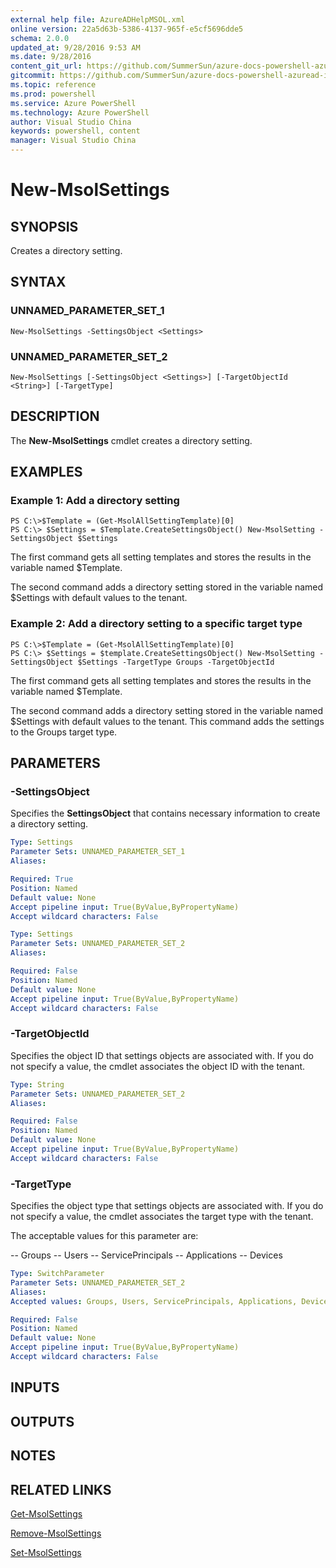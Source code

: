 ```yaml
---
external help file: AzureADHelpMSOL.xml
online version: 22a5d63b-5386-4137-965f-e5cf5696dde5
schema: 2.0.0
updated_at: 9/28/2016 9:53 AM
ms.date: 9/28/2016
content_git_url: https://github.com/SummerSun/azure-docs-powershell-azuread-int/blob/master/Azure%20AD%20Cmdlets/AzureAD/v1.0/New-MsolSettings.md
gitcommit: https://github.com/SummerSun/azure-docs-powershell-azuread-int/blob/aa68880375be962d5646d6d763347021b391b5c6/Azure%20AD%20Cmdlets/AzureAD/v1.0/New-MsolSettings.md
ms.topic: reference
ms.prod: powershell
ms.service: Azure PowerShell
ms.technology: Azure PowerShell
author: Visual Studio China
keywords: powershell, content
manager: Visual Studio China
---
```


# New-MsolSettings

## SYNOPSIS
Creates a directory setting.

## SYNTAX

### UNNAMED_PARAMETER_SET_1
```
New-MsolSettings -SettingsObject <Settings>
```

### UNNAMED_PARAMETER_SET_2
```
New-MsolSettings [-SettingsObject <Settings>] [-TargetObjectId <String>] [-TargetType]
```

## DESCRIPTION
The **New-MsolSettings** cmdlet creates a directory setting.

## EXAMPLES

### Example 1: Add a directory setting
```
PS C:\>$Template = (Get-MsolAllSettingTemplate)[0] 
PS C:\> $Settings = $Template.CreateSettingsObject() New-MsolSetting -SettingsObject $Settings
```

The first command gets all setting templates and stores the results in the variable named $Template.

The second command adds a directory setting stored in the variable named $Settings with default values to the tenant.

### Example 2: Add a directory setting to a specific target type
```
PS C:\>$Template = (Get-MsolAllSettingTemplate)[0] 
PS C:\> $Settings = $template.CreateSettingsObject() New-MsolSetting -SettingsObject $Settings -TargetType Groups -TargetObjectId
```

The first command gets all setting templates and stores the results in the variable named $Template.

The second command adds a directory setting stored in the variable named $Settings with default values to the tenant.
This command adds the settings to the Groups target type.

## PARAMETERS

### -SettingsObject
Specifies the **SettingsObject** that contains necessary information to create a directory setting.

```yaml
Type: Settings
Parameter Sets: UNNAMED_PARAMETER_SET_1
Aliases: 

Required: True
Position: Named
Default value: None
Accept pipeline input: True(ByValue,ByPropertyName)
Accept wildcard characters: False
```

```yaml
Type: Settings
Parameter Sets: UNNAMED_PARAMETER_SET_2
Aliases: 

Required: False
Position: Named
Default value: None
Accept pipeline input: True(ByValue,ByPropertyName)
Accept wildcard characters: False
```

### -TargetObjectId
Specifies the object ID that settings objects are associated with.
If you do not specify a value, the cmdlet associates the object ID with the tenant.

```yaml
Type: String
Parameter Sets: UNNAMED_PARAMETER_SET_2
Aliases: 

Required: False
Position: Named
Default value: None
Accept pipeline input: True(ByValue,ByPropertyName)
Accept wildcard characters: False
```

### -TargetType
Specifies the object type that settings objects are associated with.
If you do not specify a value, the cmdlet associates the target type with the tenant.

The acceptable values for this parameter are:

-- Groups
-- Users
-- ServicePrincipals
-- Applications
-- Devices

```yaml
Type: SwitchParameter
Parameter Sets: UNNAMED_PARAMETER_SET_2
Aliases: 
Accepted values: Groups, Users, ServicePrincipals, Applications, Devices

Required: False
Position: Named
Default value: None
Accept pipeline input: True(ByValue,ByPropertyName)
Accept wildcard characters: False
```

## INPUTS

## OUTPUTS

## NOTES

## RELATED LINKS

[Get-MsolSettings](22a5d63b-5386-4137-965f-e5cf5696dde5)

[Remove-MsolSettings](79972530-7187-4e7d-96ba-0c5351e4adde)

[Set-MsolSettings](31e47047-4159-488c-9c8a-ed3369268375)

